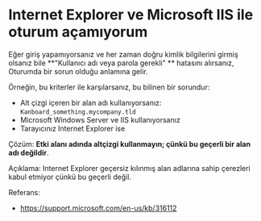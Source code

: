 Internet Explorer ve Microsoft IIS ile oturum açamıyorum
==============================================================

Eğer giriş yapamıyorsanız ve her zaman doğru kimlik bilgilerini girmiş olsanız bile **"Kullanıcı adı veya parola gerekli" ** hatasını alırsanız,
Oturumda bir sorun olduğu anlamına gelir.

Örneğin, bu kriterler ile karşılarsanız, bu bilinen bir sorundur:

- Alt çizgi içeren bir alan adı kullanıyorsanız: `Kanboard_something.mycompany.tld`
- Microsoft Windows Server ve IIS kullanıyorsanız
- Tarayıcınız Internet Explorer ise

Çözüm: **Etki alanı adında altçizgi kullanmayın; çünkü bu geçerli bir alan adı değildir**.

Açıklama: Internet Explorer geçersiz kılınmış alan adlarına sahip çerezleri kabul etmiyor çünkü bu geçerli değil.

Referans:

- https://support.microsoft.com/en-us/kb/316112
